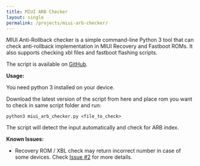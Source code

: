 ```yaml
---
title: MIUI ARB Checker
layout: single
permalink: /projects/miui-arb-checker/
---
```


MIUI Anti-Rollback checker is a simple command-line Python 3 tool that can check anti-rollback implementation in MIUI Recovery and Fastboot ROMs. It also supports checking xbl files and fastboot flashing scripts.

The script is available on [GitHub](https://github.com/XiaomiFirmwareUpdater/xiaomi-oss-tracker/).

**Usage:**

You need python 3 installed on your device.

Download the latest version of the script from here and place rom you want to check in same script folder and run:

`python3 miui_arb_checker.py <file_to_check>`

The script will detect the input automatically and check for ARB index.

**Known Issues:**

* Recovery ROM / XBL check may return incorrect number in case of some devices. Check [Issue #2](https://github.com/XiaomiFirmwareUpdater/miui_arb_checker/issues/2) for more details.
